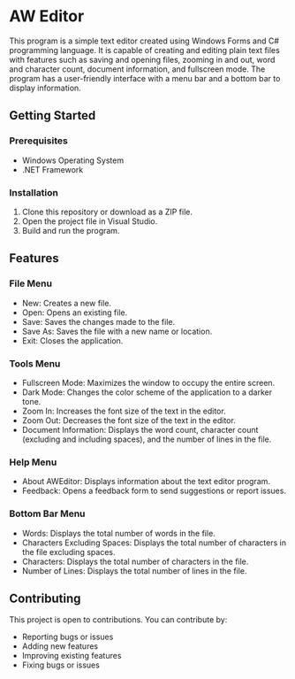 # AW Editor

This program is a simple text editor created using Windows Forms and C# programming language. It is capable of creating and editing plain text files with features such as saving and opening files, zooming in and out, word and character count, document information, and fullscreen mode. The program has a user-friendly interface with a menu bar and a bottom bar to display information.

## Getting Started
### Prerequisites

- Windows Operating System
- .NET Framework

### Installation

1. Clone this repository or download as a ZIP file.
2. Open the project file in Visual Studio.
3. Build and run the program.

## Features
### File Menu

- New: Creates a new file.
- Open: Opens an existing file.
- Save: Saves the changes made to the file.
- Save As: Saves the file with a new name or location.
- Exit: Closes the application.

### Tools Menu

- Fullscreen Mode: Maximizes the window to occupy the entire screen.
- Dark Mode: Changes the color scheme of the application to a darker tone.
- Zoom In: Increases the font size of the text in the editor.
- Zoom Out: Decreases the font size of the text in the editor.
- Document Information: Displays the word count, character count (excluding and including spaces), and the number of lines in the file.

### Help Menu

- About AWEditor: Displays information about the text editor program.
- Feedback: Opens a feedback form to send suggestions or report issues.

### Bottom Bar Menu

- Words: Displays the total number of words in the file.
- Characters Excluding Spaces: Displays the total number of characters in the file excluding spaces.
- Characters: Displays the total number of characters in the file.
- Number of Lines: Displays the total number of lines in the file.

## Contributing

This project is open to contributions. You can contribute by:

- Reporting bugs or issues
- Adding new features
- Improving existing features
- Fixing bugs or issues
